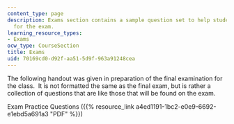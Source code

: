 ```yaml
---
content_type: page
description: Exams section contains a sample question set to help students prepare
  for the exam.
learning_resource_types:
- Exams
ocw_type: CourseSection
title: Exams
uid: 70169cd0-d92f-aa51-5d9f-963a91248cea
---
```


The following handout was given in preparation of the final examination for the class.  It is not formatted the same as the final exam, but is rather a collection of questions that are like those that will be found on the exam.

Exam Practice Questions ({{% resource_link a4ed1191-1bc2-e0e9-6692-e1ebd5a691a3 "PDF" %}})